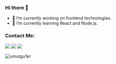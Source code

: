 ### Hi there 👋

- 🔭 I’m currently working on frontend technologies.
- 🌱 I’m currently learning React and Node.js.

### Contact Me:

[<img src="https://cdn3.iconfinder.com/data/icons/colorful-guache-social-media-logos-1/159/social-media_gmail-64.png"/>](mailto:umutgul3r@gmail.com)
[<img target="_blank" src="https://cdn4.iconfinder.com/data/icons/colorful-guache-social-media-logos-1/159/social-media_linkedin-64.png"/>](https://www.linkedin.com/in/umutgu1er/)
[<img target="_blank" src="https://cdn2.iconfinder.com/data/icons/colorful-guache-social-media-logos-1/155/social-media_twitter-64.png"/>](https://twitter.com/umutgu1er)
<p align="left"> <img src="https://komarev.com/ghpvc/?username=umutgu1er" alt="umutgu1er" /> </p>
